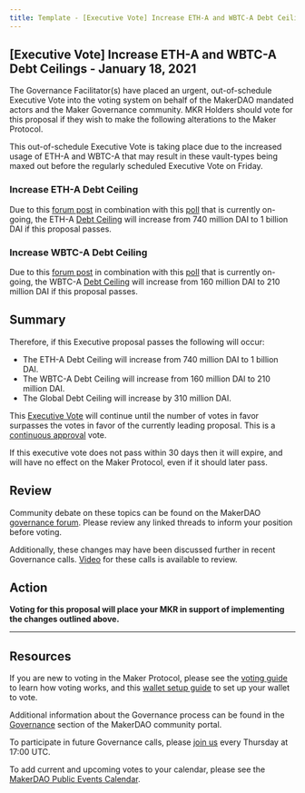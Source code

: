 ```yaml
---
title: Template - [Executive Vote] Increase ETH-A and WBTC-A Debt Ceilings - January 18, 2021
---
```


## [Executive Vote] Increase ETH-A and WBTC-A Debt Ceilings - January 18, 2021

The Governance Facilitator(s) have placed an urgent, out-of-schedule Executive Vote into the voting system on behalf of the MakerDAO mandated actors and the Maker Governance community. MKR Holders should vote for this proposal if they wish to make the following alterations to the Maker Protocol.

This out-of-schedule Executive Vote is taking place due to the increased usage of ETH-A and WBTC-A that may result in these vault-types being maxed out before the regularly scheduled Executive Vote on Friday.

### Increase ETH-A Debt Ceiling

Due to this [forum post](https://forum.makerdao.com/t/urgent-executive-debt-ceiling-adjustments-18th-jan-2021/6094) in combination with this [poll](https://vote.makerdao.com/polling/QmegwnzR?network=mainnet#poll-detail) that is currently on-going, the ETH-A [Debt Ceiling](https://community-development.makerdao.com/en/learn/governance/param-debt-ceiling) will increase from 740 million DAI to 1 billion DAI if this proposal passes.

### Increase WBTC-A Debt Ceiling

Due to this [forum post](https://forum.makerdao.com/t/urgent-executive-debt-ceiling-adjustments-18th-jan-2021/6094) in combination with this [poll](https://vote.makerdao.com/polling/QmZPB46j?network=mainnet#poll-detail) that is currently on-going, the WBTC-A [Debt Ceiling](https://community-development.makerdao.com/en/learn/governance/param-debt-ceiling) will increase from 160 million DAI to 210 million DAI if this proposal passes.

## Summary

Therefore, if this Executive proposal passes the following will occur:

- The ETH-A Debt Ceiling will increase from 740 million DAI to 1 billion DAI.
- The WBTC-A Debt Ceiling will increase from 160 million DAI to 210 million DAI.
- The Global Debt Ceiling will increase by 310 million DAI.

This [Executive Vote](https://community-development.makerdao.com/en/learn/governance/on-chain-gov) will continue until the number of votes in favor surpasses the votes in favor of the currently leading proposal. This is a [continuous approval](https://community-development.makerdao.com/en/learn/governance/how-voting-works) vote.

If this executive vote does not pass within 30 days then it will expire, and will have no effect on the Maker Protocol, even if it should later pass.

## Review

Community debate on these topics can be found on the MakerDAO [governance forum](https://forum.makerdao.com/). Please review any linked threads to inform your position before voting.

Additionally, these changes may have been discussed further in recent Governance calls. [Video](https://www.youtube.com/playlist?list=PLLzkWCj8ywWNq5-90-Id6VPSsrk4OWVan) for these calls is available to review.

## Action

**Voting for this proposal will place your MKR in support of implementing the changes outlined above.**

---

## Resources

If you are new to voting in the Maker Protocol, please see the [voting guide](https://community-development.makerdao.com/en/learn/governance/how-voting-works/) to learn how voting works, and this [wallet setup guide](https://community-development.makerdao.com/en/learn/governance/voting-setup/) to set up your wallet to vote.

Additional information about the Governance process can be found in the [Governance](https://community-development.makerdao.com/en/learn/governance) section of the MakerDAO community portal.

To participate in future Governance calls, please [join us](https://github.com/makerdao/community/tree/master/governance/governance-and-risk-meetings) every Thursday at 17:00 UTC.

To add current and upcoming votes to your calendar, please see the [MakerDAO Public Events Calendar](https://calendar.google.com/calendar/embed?src=makerdao.com_3efhm2ghipksegl009ktniomdk%40group.calendar.google.com&ctz=UTC&mode=week&showCalendars=0&showPrint=0).
